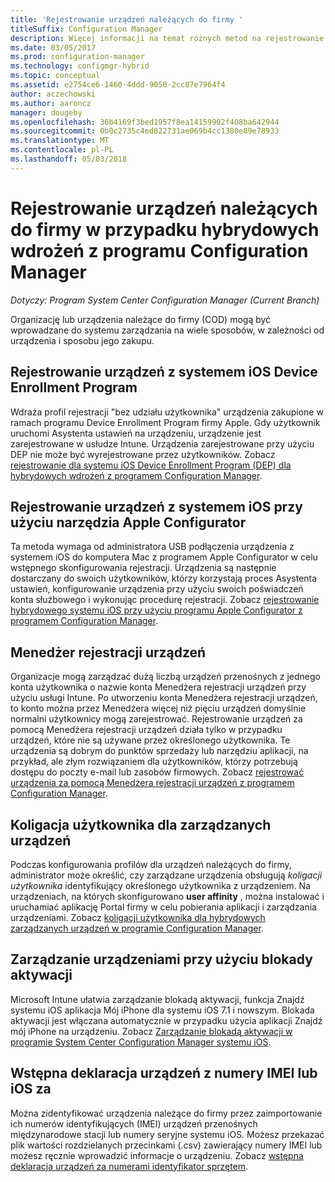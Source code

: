 ```yaml
---
title: 'Rejestrowanie urządzeń należących do firmy '
titleSuffix: Configuration Manager
description: Więcej informacji na temat różnych metod na rejestrowanie urządzeń należących do firmy w przypadku hybrydowych wdrożeń z programem Configuration Manager.
ms.date: 03/05/2017
ms.prod: configuration-manager
ms.technology: configmgr-hybrid
ms.topic: conceptual
ms.assetid: e2754ce6-1460-4ddd-9050-2cc87e7964f4
author: aczechowski
ms.author: aaroncz
manager: dougeby
ms.openlocfilehash: 36b4169f3bed1957f8ea14159902f408ba642944
ms.sourcegitcommit: 0b0c2735c4ed822731ae069b4cc1380e89e78933
ms.translationtype: MT
ms.contentlocale: pl-PL
ms.lasthandoff: 05/03/2018
---
```

# <a name="enroll-company-owned-devices-for-hybrid-deployments-with-configuration-manager"></a>Rejestrowanie urządzeń należących do firmy w przypadku hybrydowych wdrożeń z programu Configuration Manager

*Dotyczy: Program System Center Configuration Manager (Current Branch)*

Organizację lub urządzenia należące do firmy (COD) mogą być wprowadzane do systemu zarządzania na wiele sposobów, w zależności od urządzenia i sposobu jego zakupu.  

## <a name="enroll-device-enrollment-program-ios-devices"></a>Rejestrowanie urządzeń z systemem iOS Device Enrollment Program  
 Wdraża profil rejestracji "bez udziału użytkownika" urządzenia zakupione w ramach programu Device Enrollment Program firmy Apple. Gdy użytkownik uruchomi Asystenta ustawień na urządzeniu, urządzenie jest zarejestrowane w usłudze Intune.  Urządzenia zarejestrowane przy użyciu DEP nie może być wyrejestrowane przez użytkowników. Zobacz [rejestrowanie dla systemu iOS Device Enrollment Program (DEP) dla hybrydowych wdrożeń z programem Configuration Manager](../../mdm/deploy-use/ios-device-enrollment-program-for-hybrid.md).  

## <a name="enroll-ios-devices-with-apple-configurator"></a>Rejestrowanie urządzeń z systemem iOS przy użyciu narzędzia Apple Configurator  
 Ta metoda wymaga od administratora USB podłączenia urządzenia z systemem iOS do komputera Mac z programem Apple Configurator w celu wstępnego skonfigurowania rejestracji. Urządzenia są następnie dostarczany do swoich użytkowników, którzy korzystają proces Asystenta ustawień, konfigurowanie urządzenia przy użyciu swoich poświadczeń konta służbowego i wykonując procedurę rejestracji. Zobacz [rejestrowanie hybrydowego systemu iOS przy użyciu programu Apple Configurator z programem Configuration Manager](../../mdm/deploy-use/ios-hybrid-enrollment-using-apple-configurator.md).  

## <a name="device-enrollment-manager"></a>Menedżer rejestracji urządzeń  
 Organizacje mogą zarządzać dużą liczbą urządzeń przenośnych z jednego konta użytkownika o nazwie konta Menedżera rejestracji urządzeń przy użyciu usługi Intune. Po utworzeniu konta Menedżera rejestracji urządzeń, to konto można przez Menedżera więcej niż pięciu urządzeń domyślnie normalni użytkownicy mogą zarejestrować. Rejestrowanie urządzeń za pomocą Menedżera rejestracji urządzeń działa tylko w przypadku urządzeń, które nie są używane przez określonego użytkownika. Te urządzenia są dobrym do punktów sprzedaży lub narzędziu aplikacji, na przykład, ale złym rozwiązaniem dla użytkowników, którzy potrzebują dostępu do poczty e-mail lub zasobów firmowych. Zobacz [rejestrować urządzenia za pomocą Menedżera rejestracji urządzeń z programem Configuration Manager](../../mdm/deploy-use/enroll-devices-with-device-enrollment-manager.md).  

## <a name="user-affinity-for-managed-devices"></a>Koligacja użytkownika dla zarządzanych urządzeń  
 Podczas konfigurowania profilów dla urządzeń należących do firmy, administrator może określić, czy zarządzane urządzenia obsługują *koligacji użytkownika* identyfikujący określonego użytkownika z urządzeniem. Na urządzeniach, na których skonfigurowano **user affinity** , można instalować i uruchamiać aplikację Portal firmy w celu pobierania aplikacji i zarządzania urządzeniami. Zobacz [koligacji użytkownika dla hybrydowych zarządzanych urządzeń w programie Configuration Manager](../../mdm/deploy-use/user-affinity-for-hybrid-managed-devices.md).  

## <a name="manage-devices-with-activation-lock"></a>Zarządzanie urządzeniami przy użyciu blokady aktywacji  
 Microsoft Intune ułatwia zarządzanie blokadą aktywacji, funkcja Znajdź systemu iOS aplikacja Mój iPhone dla systemu iOS 7.1 i nowszym. Blokada aktywacji jest włączana automatycznie w przypadku użycia aplikacji Znajdź mój iPhone na urządzeniu. Zobacz [Zarządzanie blokadą aktywacji w programie System Center Configuration Manager systemu iOS](../../mdm/deploy-use/manage-ios-activation-lock.md).

 ## <a name="predeclare-devices-with-imei-or-ios-serial-numbers"></a>Wstępna deklaracja urządzeń z numery IMEI lub iOS za

Można zidentyfikować urządzenia należące do firmy przez zaimportowanie ich numerów identyfikujących (IMEI) urządzeń przenośnych międzynarodowe stacji lub numery seryjne systemu iOS. Możesz przekazać plik wartości rozdzielanych przecinkami (.csv) zawierający numery IMEI lub możesz ręcznie wprowadzić informacje o urządzeniu.  Zobacz [wstępna deklaracja urządzeń za numerami identyfikator sprzętem](../../mdm/deploy-use/predeclare-devices-with-hardware-id.md).

